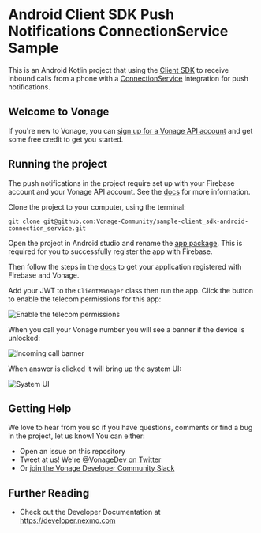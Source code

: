 # Android Client SDK Push Notifications ConnectionService Sample

This is an Android Kotlin project that using the [Client SDK](https://developer.vonage.com/vonage-client-sdk/overview) to receive inbound calls from a phone with a [ConnectionService](https://developer.android.com/reference/android/telecom/ConnectionService) integration for push notifications.

## Welcome to Vonage

If you're new to Vonage, you can [sign up for a Vonage API account](https://dashboard.nexmo.com/sign-up?utm_source=DEV_REL&utm_medium=github&utm_campaign=) and get some free credit to get you started.

## Running the project

The push notifications in the project require set up with your Firebase account and your Vonage API account. See the [docs](https://developer.vonage.com/en/vonage-client-sdk/set-up-push-notifications/android) for more information.

Clone the project to your computer, using the terminal:

`git clone git@github.com:Vonage-Community/sample-client_sdk-android-connection_service.git`

Open the project in Android studio and rename the [app package](https://stackoverflow.com/a/29092698). This is required for you to successfully register the app with Firebase.

Then follow the steps in the [docs](https://developer.vonage.com/en/vonage-client-sdk/set-up-push-notifications/android) to get your application registered with Firebase and Vonage.

Add your JWT to the `ClientManager` class then run the app. Click the button to enable the telecom permissions for this app:

![Enable the telecom permissions](permission.png)

When you call your Vonage number you will see a banner if the device is unlocked:

![Incoming call banner](incomingcall.png)

When answer is clicked it will bring up the system UI:

![System UI](callui.png)


## Getting Help

We love to hear from you so if you have questions, comments or find a bug in the project, let us know! You can either:

* Open an issue on this repository
* Tweet at us! We're [@VonageDev on Twitter](https://twitter.com/VonageDev)
* Or [join the Vonage Developer Community Slack](https://developer.nexmo.com/community/slack)

## Further Reading

* Check out the Developer Documentation at <https://developer.nexmo.com>